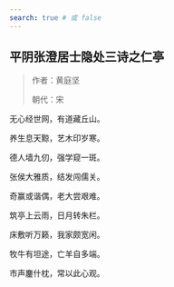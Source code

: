 ```yaml
---
search: true # 或 false
---
```


## 平阴张澄居士隐处三诗之仁亭

> 作者：黄庭坚
>
> 朝代：宋

无心经世网，有道藏丘山。

养生息天黥，艺木印岁寒。

德人墙九仞，强学窥一斑。

张侯大雅质，结发闯儒关。

奇赢或谐偶，老大尝艰难。

筑亭上云雨，日月转朱栏。

床敷听万籁，我家颇宽闲。

牧牛有坦途，亡羊自多端。

市声鏖什枕，常以此心观。